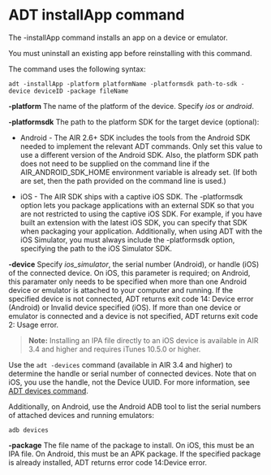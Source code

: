 # ADT installApp command

The -installApp command installs an app on a device or emulator.

You must uninstall an existing app before reinstalling with this command.

The command uses the following syntax:

    adt -installApp -platform platformName -platformsdk path-to-sdk -device deviceID ‑package fileName

**-platform** The name of the platform of the device. Specify _ios_ or
_android_.

**-platformsdk** The path to the platform SDK for the target device (optional):

- Android - The AIR 2.6+ SDK includes the tools from the Android SDK needed to
  implement the relevant ADT commands. Only set this value to use a different
  version of the Android SDK. Also, the platform SDK path does not need to be
  supplied on the command line if the AIR_ANDROID_SDK_HOME environment variable
  is already set. (If both are set, then the path provided on the command line
  is used.)

- iOS - The AIR SDK ships with a captive iOS SDK. The -platformsdk option lets
  you package applications with an external SDK so that you are not restricted
  to using the captive iOS SDK. For example, if you have built an extension with
  the latest iOS SDK, you can specify that SDK when packaging your application.
  Additionally, when using ADT with the iOS Simulator, you must always include
  the -platformsdk option, specifying the path to the iOS Simulator SDK.

**-device** Specify _ios_simulator_, the serial number (Android), or handle
(iOS) of the connected device. On iOS, this parameter is required; on Android,
this paramater only needs to be specified when more than one Android device or
emulator is attached to your computer and running. If the specified device is
not connected, ADT returns exit code 14: Device error (Android) or Invalid
device specified (iOS). If more than one device or emulator is connected and a
device is not specified, ADT returns exit code 2: Usage error.

> **Note:** Installing an IPA file directly to an iOS device is available in AIR
> 3.4 and higher and requires iTunes 10.5.0 or higher.

Use the `adt ‑devices` command (available in AIR 3.4 and higher) to determine
the handle or serial number of connected devices. Note that on iOS, you use the
handle, not the Device UUID. For more information, see
[ADT devices command](WSd6d4f896b3a8801b24e4e975138ba7d1658-8000.html).

Additionally, on Android, use the Android ADB tool to list the serial numbers of
attached devices and running emulators:

    adb devices

**-package** The file name of the package to install. On iOS, this must be an
IPA file. On Android, this must be an APK package. If the specified package is
already installed, ADT returns error code 14:Device error.
